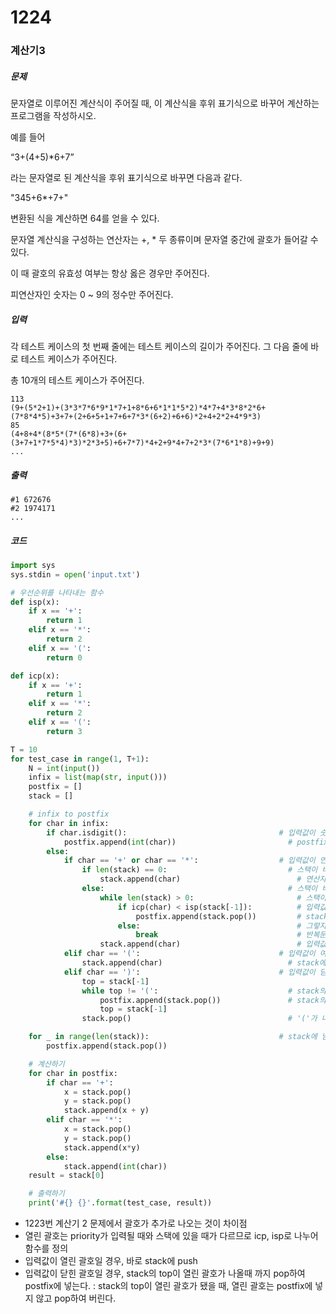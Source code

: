 # 1224

### 계산기3

##### 문제

문자열로 이루어진 계산식이 주어질 때, 이 계산식을 후위 표기식으로 바꾸어 계산하는 프로그램을 작성하시오.

예를 들어

“3+(4+5)*6+7”

라는 문자열로 된 계산식을 후위 표기식으로 바꾸면 다음과 같다.

"345+6*+7+"

변환된 식을 계산하면 64를 얻을 수 있다.

문자열 계산식을 구성하는 연산자는 +, * 두 종류이며 문자열 중간에 괄호가 들어갈 수 있다.

이 때 괄호의 유효성 여부는 항상 옳은 경우만 주어진다.

피연산자인 숫자는 0 ~ 9의 정수만 주어진다.



##### 입력

각 테스트 케이스의 첫 번째 줄에는 테스트 케이스의 길이가 주어진다. 그 다음 줄에 바로 테스트 케이스가 주어진다.

총 10개의 테스트 케이스가 주어진다.

```
113
(9+(5*2+1)+(3*3*7*6*9*1*7+1+8*6+6*1*1*5*2)*4*7+4*3*8*2*6+(7*8*4*5)+3+7+(2+6+5+1+7+6+7*3*(6+2)+6+6)*2+4+2*2+4*9*3)
85
(4+8+4*(8*5*(7*(6*8)+3+(6+(3+7+1*7*5*4)*3)*2*3+5)+6+7*7)*4+2+9*4+7+2*3*(7*6*1*8)+9+9)
...
```



##### 출력

```
#1 672676
#2 1974171
...
```



##### 코드

```python
import sys
sys.stdin = open('input.txt')

# 우선순위를 나타내는 함수
def isp(x):
    if x == '+':
        return 1
    elif x == '*':
        return 2
    elif x == '(':
        return 0

def icp(x):
    if x == '+':
        return 1
    elif x == '*':
        return 2
    elif x == '(':
        return 3

T = 10
for test_case in range(1, T+1):
    N = int(input())
    infix = list(map(str, input()))
    postfix = []
    stack = []

    # infix to postfix
    for char in infix:
        if char.isdigit():                                  # 입력값이 숫자라면
            postfix.append(int(char))                         # postfix에 바로 추가
        else:
            if char == '+' or char == '*':                  # 입력값이 연산자라면
                if len(stack) == 0:                           # 스택이 비었다면
                    stack.append(char)                          # 연산자를 stack에 push
                else:                                         # 스택이 비어져있지 않다면
                    while len(stack) > 0:                       # 스택이 빌때까지
                        if icp(char) < isp(stack[-1]):          # 입력값이 stack 마지막값보다 priority가 작다면
                            postfix.append(stack.pop())         # stack의 연산자를 pop하여 postfix에 계속해서 추가
                        else:                                   # 그렇지 않다면
                            break                               # 반복문을 나가고
                    stack.append(char)                          # 입력값을 stack에 push
            elif char == '(':                               # 입력값이 여는 괄호라면
                stack.append(char)                            # stack에 바로 push
            elif char == ')':                               # 입력값이 닫는 괄호라면
                top = stack[-1]
                while top != '(':                             # stack의 pop할 값이 '(' 일때까지
                    postfix.append(stack.pop())               # stack의 연산자를 pop하여 postfix에 계속해서 추가
                    top = stack[-1]
                stack.pop()                                   # '('가 나왔으면 pop하여 버림

    for _ in range(len(stack)):                             # stack에 남은 연산자는 pop하여 postfix에 추가
        postfix.append(stack.pop())

    # 계산하기
    for char in postfix:
        if char == '+':
            x = stack.pop()
            y = stack.pop()
            stack.append(x + y)
        elif char == '*':
            x = stack.pop()
            y = stack.pop()
            stack.append(x*y)
        else:
            stack.append(int(char))
    result = stack[0]

    # 출력하기
    print('#{} {}'.format(test_case, result))
```

- 1223번 계산기 2 문제에서 괄호가 추가로 나오는 것이 차이점
- 열린 괄호는 priority가 입력될 때와 스택에 있을 때가 다르므로 icp, isp로 나누어 함수를 정의
- 입력값이 열린 괄호일 경우, 바로 stack에 push
- 입력값이 닫힌 괄호일 경우, stack의 top이 열린 괄호가 나올때 까지 pop하여 postfix에 넣는다.
  : stack의 top이 열린 괄호가 됐을 때, 열린 괄호는 postfix에 넣지 않고 pop하여 버린다.

